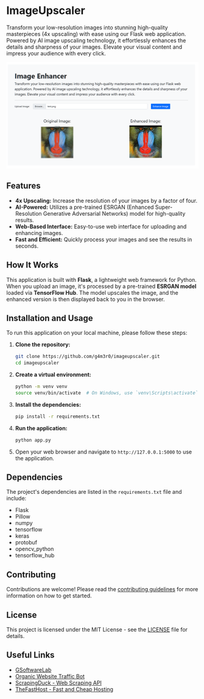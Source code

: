 # ImageUpscaler

Transform your low-resolution images into stunning high-quality masterpieces (4x upscaling) with ease using our Flask web application. Powered by AI image upscaling technology, it effortlessly enhances the details and sharpness of your images. Elevate your visual content and impress your audience with every click.

![ImageUpscaler](image.png "Elevate your low-res images effortlessly with our Flask web app powered by AI image upscaling.")

## Features

* **4x Upscaling:** Increase the resolution of your images by a factor of four.
* **AI-Powered:** Utilizes a pre-trained ESRGAN (Enhanced Super-Resolution Generative Adversarial Networks) model for high-quality results.
* **Web-Based Interface:** Easy-to-use web interface for uploading and enhancing images.
* **Fast and Efficient:** Quickly process your images and see the results in seconds.

## How It Works

This application is built with **Flask**, a lightweight web framework for Python. When you upload an image, it's processed by a pre-trained **ESRGAN model** loaded via **TensorFlow Hub**. The model upscales the image, and the enhanced version is then displayed back to you in the browser.

## Installation and Usage

To run this application on your local machine, please follow these steps:

1.  **Clone the repository:**
    ```bash
    git clone https://github.com/g4m3r0/imageupscaler.git
    cd imageupscaler
    ```

2.  **Create a virtual environment:**
    ```bash
    python -m venv venv
    source venv/bin/activate  # On Windows, use `venv\Scripts\activate`
    ```

3.  **Install the dependencies:**
    ```bash
    pip install -r requirements.txt
    ```

4.  **Run the application:**
    ```bash
    python app.py
    ```

5.  Open your web browser and navigate to `http://127.0.0.1:5000` to use the application.

## Dependencies

The project's dependencies are listed in the `requirements.txt` file and include:
* Flask
* Pillow
* numpy
* tensorflow
* keras
* protobuf
* opencv_python
* tensorflow_hub

## Contributing

Contributions are welcome! Please read the [contributing guidelines](CONTRIBUTING.md) for more information on how to get started.

## License

This project is licensed under the MIT License - see the [LICENSE](LICENSE) file for details.

## Useful Links

* [GSoftwareLab](https://gsoftwarelab.com)
* [Organic Website Traffic Bot](https://gsoftwarelab.com/organic-website-traffic-bot/)
* [ScrapingDuck - Web Scraping API](https://scrapingduck.com)
* [TheFastHost - Fast and Cheap Hosting](https://thefasthost.net)
